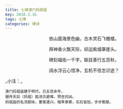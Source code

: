 ```yaml
---
title: 七律澳门妈阁庙
key: 2018.3.16
tags: 七律
categories: 律诗
---
```


<p align="center">依山面海景色幽，古木灵石飞檐楼。
</p>
<p align="center">拜神香火飘天际，祁运紫烟罩崖头。
</p>
<p align="center">碑刻福佑一千字，联挂善行五百秋，
</p>
<p align="center">阔水浮云心悟净，玄机不信怎识途？
</p>
_小注：_

```
澳门妈祖庙建于明代，已五百余年，
据传天后（妈祖）能消灾避难，预吉抗凶。
妈祖庙的名流题咏，墨客遣兴，楷草隶篆，石石皆拾，步步都是。
```